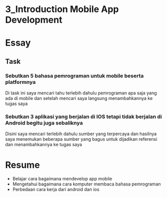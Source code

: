 # 3_Introduction Mobile App Development

# Essay

## Task

### Sebutkan 5 bahasa pemrograman untuk mobile beserta platformnya
Di task ini saya mencari tahu terlebih dahulu pemrograman apa saja yang ada di mobile dan setelah mencari saya langsung menambahkannya ke tugas saya

### Sebutkan 3 aplikasi yang berjalan di IOS tetapi tidak berjalan di Android begitu juga sebaliknya
Disini saya mencari terlebih dahulu sumber yang terpercaya dan hasilnya saya menemukan beberapa sumber yang bagus untuk dijadikan referensi dan menambahkannya ke tugas saya


# Resume
- Belajar cara bagaimana mendevelop app mobile
- Mengetahui bagaimana cara komputer membaca bahasa pemrograman
- Perbedaan cara kerja dari android dan ios
